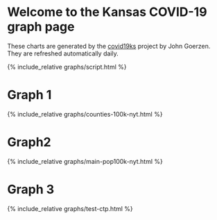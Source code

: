 # Welcome to the Kansas COVID-19 graph page

These charts are generated by the [covid19ks](https://github.com/jgoerzen/covid19ks) project by John Goerzen.  They are refreshed automatically daily.

{% include_relative graphs/script.html %}

# Graph 1

{% include_relative graphs/counties-100k-nyt.html %}

# Graph2

{% include_relative graphs/main-pop100k-nyt.html %}

# Graph 3

{% include_relative graphs/test-ctp.html %}

